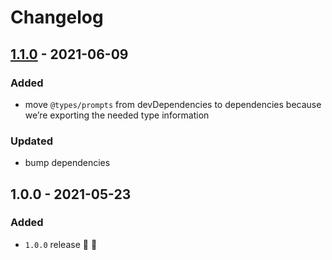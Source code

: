 # Changelog


## [1.1.0](https://github.com/supercharge/console-io/compare/v1.0.0...v1.1.0) - 2021-06-09

### Added
- move `@types/prompts` from devDependencies to dependencies because we’re exporting the needed type information

### Updated
- bump dependencies


## 1.0.0 - 2021-05-23

### Added
- `1.0.0` release 🚀 🎉
